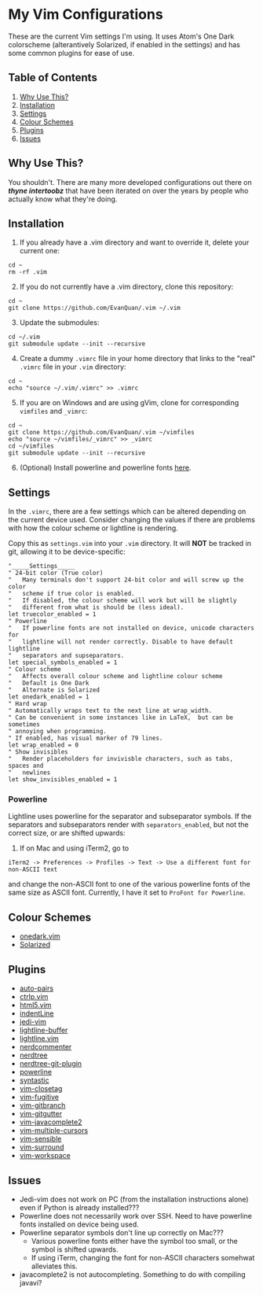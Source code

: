 My Vim Configurations
==============
These are the current Vim settings I'm using. It uses Atom's One Dark
colorscheme (alterantively Solarized, if enabled in the settings) and has some common
plugins for ease of use.

Table of Contents
---------------
1. [Why Use This?](#why-use-this?)
2. [Installation](#installation)
3. [Settings](#settings)
4. [Colour Schemes](#colour-schemes)
5. [Plugins](#plugins)
6. [Issues](#issues)

Why Use This?
-----------
You shouldn't. There are many more developed configurations out there on ***thyne
intertoobz*** that have been iterated on over the years by people who actually
know what they're doing.

Installation
-----------
1. If you already have a .vim directory and want to override it, delete your current one:
```
cd ~
rm -rf .vim
```
2. If you do not currently have a .vim directory, clone this repository:
```
cd ~
git clone https://github.com/EvanQuan/.vim ~/.vim
```
3. Update the submodules:
```
cd ~/.vim
git submodule update --init --recursive
```
4. Create a dummy `.vimrc` file in your home directory that links to the "real"
   `.vimrc` file in your `.vim` directory:
```
cd ~
echo "source ~/.vim/.vimrc" >> .vimrc
```
5. If you are on Windows and are using gVim, clone for corresponding `vimfiles` and `_vimrc`:
```
cd ~
git clone https://github.com/EvanQuan/.vim ~/vimfiles
echo "source ~/vimfiles/_vimrc" >> _vimrc
cd ~/vimfiles
git submodule update --init --recursive
```
6. (Optional) Install powerline and powerline fonts [here](https://powerline.readthedocs.io/en/latest/installation.html).

Settings
--------
In the `.vimrc`, there are a few settings which can be altered depending on the
current device used. Consider changing the values if there are problems with how
the colour scheme or lightline is rendering.

Copy this as `settings.vim` into your `.vim` directory.
It will **NOT** be tracked in git, allowing it to be device-specific:
```
"_____Settings_____
" 24-bit color (True color)
"   Many terminals don't support 24-bit color and will screw up the color
"   scheme if true color is enabled.
"   If disabled, the colour scheme will work but will be slightly
"   different from what is should be (less ideal).
let truecolor_enabled = 1
" Powerline
"   If powerline fonts are not installed on device, unicode characters for
"   lightline will not render correctly. Disable to have default lightline
"   separators and supseparators.
let special_symbols_enabled = 1
" Colour scheme
"   Affects overall colour scheme and lightline colour scheme
"   Default is One Dark
"   Alternate is Solarized
let onedark_enabled = 1
" Hard wrap
" Automatically wraps text to the next line at wrap_width.
" Can be convenient in some instances like in LaTeX,  but can be sometimes
" annoying when programming.
" If enabled, has visual marker of 79 lines.
let wrap_enabled = 0
" Show invisibles
"   Render placeholders for invivisble characters, such as tabs, spaces and
"   newlines
let show_invisibles_enabled = 1
```

### Powerline
Lightline uses powerline for the separator and subseparator symbols. If the
separators and subseparators render with `separators_enabled`, but not
the correct size, or are shifted upwards:

1. If on Mac and using iTerm2, go to
```
iTerm2 -> Preferences -> Profiles -> Text -> Use a different font for non-ASCII text
```
and change the non-ASCII font to one of the various powerline fonts of the
same size as ASCII font. Currently, I have it set to `ProFont for Powerline`.

Colour Schemes
-----------
- [onedark.vim](https://github.com/joshdick/onedark.vim)
- [Solarized](https://github.com/vim-scripts/Solarized)

Plugins
-------
- [auto-pairs](https://github.com/jiangmiao/auto-pairs)
- [ctrlp.vim](https://github.com/kien/ctrlp.vim)
- [html5.vim](https://github.com/othree/html5.vim)
- [indentLine](https://github.com/Yggdroot/indentLine)
- [jedi-vim](https://github.com/davidhalter/jedi-vim)
- [lightline-buffer](https://github.com/taohex/lightline-buffer)
- [lightline.vim](https://github.com/itchyny/lightline.vim)
- [nerdcommenter](https://github.com/scrooloose/nerdcommenter)
- [nerdtree](https://github.com/scrooloose/nerdtree)
- [nerdtree-git-plugin](https://github.com/Xuyuanp/nerdtree-git-plugin)
- [powerline](https://github.com/powerline/powerline)
- [syntastic](https://github.com/vim-syntastic/syntastic)
- [vim-closetag](https://github.com/alvan/vim-closetag)
- [vim-fugitive](https://github.com/tpope/vim-fugitive)
- [vim-gitbranch](https://github.com/itchyny/vim-gitbranch)
- [vim-gitgutter](https://github.com/airblade/vim-gitgutter)
- [vim-javacomplete2](https://github.com/artur-shaik/vim-javacomplete2)
- [vim-multiple-cursors](https://github.com/terryma/vim-multiple-cursors)
- [vim-sensible](https://github.com/tpope/vim-sensible)
- [vim-surround](https://github.com/tpope/vim-surround)
- [vim-workspace](https://github.com/thaerkh/vim-workspace)

Issues
-----
- Jedi-vim does not work on PC (from the installation instructions alone) even if Python is already installed???
- Powerline does not necessarily work over SSH. Need to have powerline fonts installed on device being used.
- Powerline separator symbols don't line up correctly on Mac???
    - Various powerline fonts either have the symbol too small, or the symbol is shifted upwards.
    - If using iTerm, changing the font for non-ASCII characters somehwat alleviates this.
- javacomplete2 is not autocompleting. Something to do with compiling javavi?

